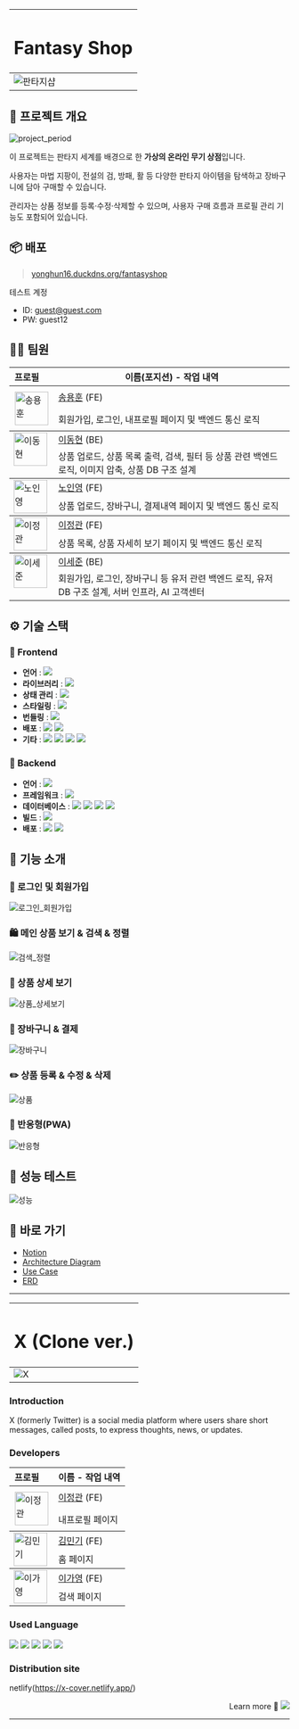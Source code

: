 
|<h1 align="center">Fantasy Shop</h1>|
|-|
|![판타지샵](https://github.com/fantasy-shop/.github/blob/main/profile/project_info/title.png?raw=true)|

## 🧙 프로젝트 개요
![project_period](https://img.shields.io/badge/Project%20Period-2025--06--09%20~%202025--06--23-6366F1)<br>

이 프로젝트는 판타지 세계를 배경으로 한 **가상의 온라인 무기 상점**입니다.

사용자는 마법 지팡이, 전설의 검, 방패, 활 등 다양한 판타지 아이템을 탐색하고 장바구니에 담아 구매할 수 있습니다.

관리자는 상품 정보를 등록·수정·삭제할 수 있으며, 사용자 구매 흐름과 프로필 관리 기능도 포함되어 있습니다.

## 📦 배포

> [yonghun16.duckdns.org/fantasyshop](https://yonghun16.duckdns.org/fantasyshop)

테스트 계정

- ID: guest@guest.com
- PW: guest12

## 💁🏻 팀원
<table>
  <thead>
    <tr>
      <th style="white-space: nowrap;">프로필&nbsp;&nbsp;&nbsp;&nbsp;</th>
      <th>이름(포지션) - 작업 내역</th>
    </tr>
  </thead>
  <tbody>
    <tr>
        <td rowspan="2" style="vertical-align: top; padding: 10px;">
        <img src="https://github.com/fantasy-shop/.github/blob/main/profile/project_info/pic1.png?raw=true" alt="송용훈" style="min-width: 50px; width:60px; height: 60px;" />
      </td>
      <td><a href="https://github.com/yonghun16">송용훈</a> (FE)</td>
    </tr>
     <tr>
      <td colspan="2">회원가입, 로그인, 내프로필 페이지 및 백엔드 통신 로직</td>
    </tr>
  </tbody>
  <tbody>
    <tr>
      <td rowspan="2" style="vertical-align: top; min-width: 50px;">
        <img src="https://github.com/fantasy-shop/.github/blob/main/profile/project_info/pic2.png?raw=true" alt="이동현" style="min-width: 50px; width:60px; height: 60px;" />
      </td>
      <td><a href="https://github.com/soohofather">이동현</a> (BE)</td>
    </tr>
      <tr>
        <td colspan="2">상품 업로드, 상품 목록 출력, 검색, 필터 등 상품 관련 백엔드 로직, 이미지 압축, 상품 DB 구조 설계</td>
      </tr>
    </tr>
  </tbody>
  <tbody>
    <tr>
      <td rowspan="2" style="vertical-align: top; min-width: 50px;">
        <img src="https://github.com/fantasy-shop/.github/blob/main/profile/project_info/pic4.png?raw=true" alt="노인영" style="min-width: 50px; width:60px; height: 60px;" />
      </td>
      <td><a href="https://github.com/ines2131/">노인영</a> (FE)</td>
    </tr>
     <tr>
       <td colspan="2">상품 업로드, 장바구니, 결제내역 페이지 및 백엔드 통신 로직</td>
     </tr>
    </tr>
  </tbody>
  <tbody>
    <tr>
      <td rowspan="2" style="vertical-align: top; min-width: 50px;">
        <img src="https://github.com/fantasy-shop/.github/blob/main/profile/project_info/pic3.png?raw=true" alt="이정관" style="min-width: 50px; width:60px; height: 60px;" />
      </td>
      <td><a href="https://github.com/ines2131/">이정관</a> (FE)</td>
    </tr>
      <tr>
        <td colspan="2">상품 목록, 상품 자세히 보기 페이지 및 백엔드 통신 로직</td>
      </tr>
    </tr>
  </tbody>
  <tbody>
    <tr>
      <td rowspan="2" style="vertical-align: top; min-width: 50px;">
        <img src="https://github.com/fantasy-shop/.github/blob/main/profile/project_info/pic5.png?raw=true" alt="이세준" style="min-width: 50px; width:60px; height: 60px;" />
      </td>
      <td><a href="https://github.com/ines2131/">이세준</a> (BE)</td>
    </tr>
      <tr>
        <td colspan="2">회원가입, 로그인, 장바구니 등 유저 관련 백엔드 로직, 유저 DB 구조 설계, 서버 인프라, AI 고객센터</td>
      </tr>
    </tr>
  </tbody>
</table>

## ⚙️ 기술 스택
### 🎨 Frontend
- **언어** : <!-- JavaScript --><a href="https://www.ecma-international.org/"><img src="https://img.shields.io/badge/JavaScript-F7DF1E?style=flat&logo=JavaScript&logoColor=white" /></a>
- **라이브러리** : <!-- React --><a href="https://reactjs.org/"><img src="https://img.shields.io/badge/React-58B4CD?style=flat&logo=React&logoColor=white" /></a>
- **상태 관리** : <!-- Reducx --><a href="https://react-redux.js.org"><img src="https://img.shields.io/badge/Redux-764ABC?style=flat&logo=Redux&logoColor=white" /></a>
- **스타일링** : <!-- Tailwind CSS --><a href="https://tailwindcss.com"><img src="https://img.shields.io/badge/Tailwind-06B6D4?style=flat&logo=tailwindcss&logoColor=white" /></a>
- **번들링** : <!-- Vite --><a href="https://vitejs.dev/"><img src="https://img.shields.io/badge/Vite-646CFF?style=flat&logo=Vite&logoColor=white" /></a>
- **배포** : <!-- NGINX --><a href="https://www.nginx.com/"><img src="https://img.shields.io/badge/NGINX-009639?style=flat&logo=NGINX&logoColor=white" /></a> <!-- OCI --><a href="https://www.oracle.com/cloud/"><img src="https://img.shields.io/badge/OCI-F80000?style=flat&logo=Oracle&logoColor=white" /></a> 
- **기타** : <!-- React Router --><a href="https://reactrouter.com"><img src="https://img.shields.io/badge/React_Router-CA4245?style=flat&logo=React%20router&logoColor=white" /></a> <!-- React Query --><a href="https://tanstack.com/query/latest"><img src="https://img.shields.io/badge/React_Query-FF4154?style=flat&logo=React%20query&logoColor=white" /></a> <!-- React Hook Form --><a href="https://react-hook-form.com"><img src="https://img.shields.io/badge/React_Hook_Form-EC5990?style=flat&logo=React%20hook%20form&logoColor=white" /></a> <a href="https://postcode.map.daum.net/guide"><img src="https://img.shields.io/badge/Kakao_Address_API-FEE500?style=flat&logo=kakao&logoColor=white" /></a>
### 🔐 Backend
- **언어** : <!-- Java --><a href="https://www.java.com/"><img src="https://img.shields.io/badge/Java-3D82A1?style=flat&logo=Conda-Forge&logoColor=white" /></a>
- **프레임워크** : <!-- Spring Boot --><a href="https://spring.io/projects/spring-boot"><img src="https://img.shields.io/badge/Spring_boot-6DB33F?style=flat&logo=SpringBoot&logoColor=white" /></a> 
- **데이터베이스** : <!-- MySQL --><a href="https://www.mysql.com/"><img src="https://img.shields.io/badge/MySQL-4479A1?style=flat&logo=MySQL&logoColor=white" /></a> <img src="https://img.shields.io/badge/Query_DSL-79E1F4?style=flat&logo=Query_DSL&logoColor=white" /> <img src="https://img.shields.io/badge/Spring_JPA-6DB33F?style=flat&logo=Spring_SPA&logoColor=white" /> <!-- Redis --><a href="https://redis.io"><img src="https://img.shields.io/badge/Redis-FF4438?style=flat&logo=Redis&logoColor=white" /></a>
- **빌드** : <!-- Gradle --><a href="https://gradle.org"><img src="https://img.shields.io/badge/Gradle-02303A?style=flat&logo=Gradle&logoColor=white" /></a>
- **배포** : <!-- NGINX --><a href="https://www.nginx.com/"><img src="https://img.shields.io/badge/NGINX-009639?style=flat&logo=NGINX&logoColor=white" /></a> <!-- OCI --><a href="https://www.oracle.com/cloud/"><img src="https://img.shields.io/badge/OCI-F80000?style=flat&logo=Oracle&logoColor=white" /></a> 


## 🧩 기능 소개

### 🔑 로그인 및 회원가입
![로그인_회원가입](https://github.com/fantasy-shop/.github/blob/main/profile/project_info/login.gif?raw=true)
### 🛍️ 메인 상품 보기 & 검색 & 정렬
![검색_정렬](https://github.com/fantasy-shop/.github/blob/main/profile/project_info/filter.gif?raw=true)
### 👀 상품 상세 보기
![상품_상세보기](https://github.com/fantasy-shop/.github/blob/main/profile/project_info/detail.gif?raw=true)
### 🛒 장바구니 & 결제
![장바구니](https://github.com/fantasy-shop/.github/blob/main/profile/project_info/cart.gif?raw=true)
### ✏️ 상품 등록 & 수정 & 삭제 
![상품](https://github.com/fantasy-shop/.github/blob/main/profile/project_info/adddel.gif?raw=true)
### 📲 반응형(PWA)
![반응형](https://github.com/fantasy-shop/.github/blob/main/profile/project_info/mobile.gif?raw=true)

## 🧩 성능 테스트
![성능](https://github.com/fantasy-shop/.github/blob/main/profile/project_info/lighthouse.png?raw=true)

## 🔗 바로 가기
- [Notion](https://www.notion.so/Fantay-Shop-2063cf3a67fb8019bfd3c6c420803544?pvs=18&qid=&origin=)
- [Architecture Diagram](https://github.com/fantasy-shop/.github/blob/main/profile/project_info/architecture_diagram.png)
- [Use Case](https://editor.plantuml.com/uml/VPB1Rjf048Rl-nIZdDf39AynZgaY5AdFq0T0uBP812GmTmfKfKgbqZQeKGB8758fbIkvgQluq2VQ7Rz3DmgBZGVxP7c-__zdHZjd0w_HzuRd7TPnNtlWzQ3VVlFMWrQxxpQzTg_BMAFfzVg0um2lxt0zt_wBQ2H_18__R3Xmcus12qV9zIUycOC8HxX-VmID0RnwQV2KoyrIFCIuYZKpKuQJTydN6SYVTtAp0lad4d6ePHKYKn-SnZcPbP6jRsLuAVu6ycA6t-UWqo-o-kfXVIxLBb3Xx0hznLR5CoEA-n3zPRAuoeGuP0DnFyB9Hv3XPr0nqWzqaf5AvJY2v78gDofjgcHVnCC_BUFvXe2hIFgt-zFpauAqtFWMUQJ556yc6bV96oUJMV8Xqjmkd_dPxbYUQuTJ_l8773NYKFChzVucfa5bur_eBpNdjF6ttwgnvYPZkrE7u-FwqmcJaabB5LgoIObpndQxwPf3IpN67YDra0KluFIqtMrsXYstNjzZrMB63Sgi4f-jVPLYPZWvfY3dsdX2Z2cpIbYrXDcqeU7GXkaqjIqqwVefumUCZePc7fwvtTRmlFCV)
- [ERD](https://www.erdcloud.com/team/dfXYTu9t8z52mcGcr)

___

|<h1 align="center">X (Clone ver.)</h1>|
|-|
|![X](https://github.com/user-attachments/assets/e528adae-d29f-4497-8c59-b564d4115710)|

<h3 align="left">Introduction</h3>
<div>X (formerly Twitter) is a social media platform where users share short messages, called posts, to express thoughts, news, or updates.</div>

<h3 align="left">Developers</h3>
<table>
  <thead>
    <tr>
      <th style="white-space: nowrap;">프로필&nbsp;&nbsp;&nbsp;&nbsp;</th>
      <th>이름 - 작업 내역</th>
    </tr>
  </thead>
  <tbody>
    <tr>
        <td rowspan="2" style="vertical-align: top; padding: 10px;">
        <img src="https://github.com/user-attachments/assets/bf5a487e-bcde-4aa9-a85f-939f86e93eb3" alt="이정관" style="min-width: 50px; width:60px; height: 60px;" />
      <td><a href="https://github.com/LEEJUNGKWAN1">이정관</a> (FE)</td>
    </tr>
     <tr>
      <td colspan="2">내프로필 페이지</td>
    </tr>
  <tbody>
    <tr>
      <td rowspan="2" style="vertical-align: top; min-width: 50px;">
        <img src="https://github.com/user-attachments/assets/eef5b360-acbd-49ca-8ca0-79cae7699b7e" alt="김민기" style="min-width: 50px; width:60px; height: 60px;" />
      </td>
      <td><a href="https://github.com/minki1220">김민기</a> (FE)</td>
    </tr>
      <tr>
        <td colspan="2">홈 페이지</td>
      </tr>
    </tr>
  <tbody>
    <tr>
      <td rowspan="2" style="vertical-align: top; min-width: 50px;">
        <img src="https://github.com/user-attachments/assets/f98210a9-bb1e-45b5-97df-b56b9ef72b60" alt="이가영" style="min-width: 50px; width:60px; height: 60px;" />
      </td>
      <td><a href="https://github.com/G0zero">이가영</a> (FE)</td>
    </tr>
     <tr>
       <td colspan="2">검색 페이지</td>
     </tr>
    </tr>
  </tbody>
</table>

<h3 align="left">Used Language</h3>
<div align="left">
  <img src="https://img.shields.io/badge/Javascript-F7DF1E?style=flat&logo=Javascript&logoColor=white">
  <img src="https://img.shields.io/badge/React-61DAFB?style=flat&logo=React&logoColor=white">
  <img src="https://img.shields.io/badge/Redux-764ABC?style=flat&logo=Redux&logoColor=white">
  <img src="https://img.shields.io/badge/StyledComponents-DB7093?style=flat&logo=StyledComponents&logoColor=white">
  <img src="https://img.shields.io/badge/Netlify-00C7B7?style=flat&logo=Netlify&logoColor=white">
</div>


<h3 align="left">Distribution site</h3>

netlify(https://x-cover.netlify.app/)
    
<div align="right">
  Learn more 🔗
  <a href="https://github.com/LEEJUNGKWAN1/x-cover" target="_blank">
    <img src="https://img.shields.io/badge/Github-181717?style=flat&logo=Github&logoColor=white">
</div>

___
